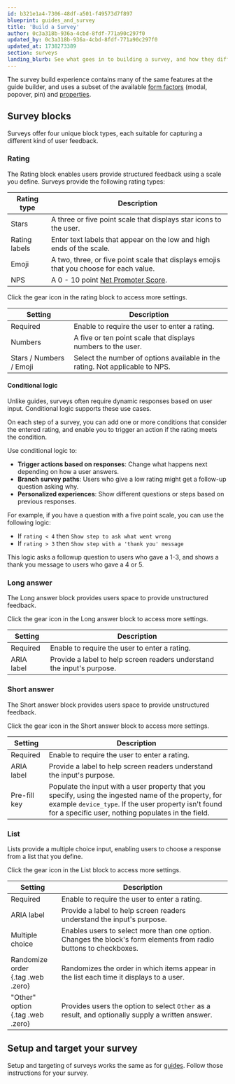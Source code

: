 ```yaml
---
id: b321e1a4-7306-48df-a501-f49573d7f897
blueprint: guides_and_survey
title: 'Build a Survey'
author: 0c3a318b-936a-4cbd-8fdf-771a90c297f0
updated_by: 0c3a318b-936a-4cbd-8fdf-771a90c297f0
updated_at: 1738273389
section: surveys
landing_blurb: See what goes in to building a survey, and how they differ from guides.
---
```

The survey build experience contains many of the same features at the guide builder, and uses a subset of the available [form factors](/docs/guides-and-surveys/guides/form-factors#form-factors) (modal, popover, pin) and [properties](/docs/guides-and-surveys/guides/form-factors#properties).

## Survey blocks

Surveys offer four unique block types, each suitable for capturing a different kind of user feedback.

### Rating

The Rating block enables users provide structured feedback using a scale you define. Surveys provide the following rating types:

| Rating type   | Description                                                                            |
| ------------- | -------------------------------------------------------------------------------------- |
| Stars         | A three or five point scale that displays star icons to the user.                      |
| Rating labels | Enter text labels that appear on the low and high ends of the scale.                   |
| Emoji         | A two, three, or five point scale that displays emojis that you choose for each value. |
| NPS           | A 0 - 10 point [Net Promoter Score](https://en.wikipedia.org/wiki/Net_promoter_score). |

Click the gear icon in the rating block to access more settings.

| Setting                 | Description                                                                  |
| ----------------------- | ---------------------------------------------------------------------------- |
| Required                | Enable to require the user to enter a rating.                                |
| Numbers                 | A five or ten point scale that displays numbers to the user.                 |
| Stars / Numbers / Emoji | Select the number of options available in the rating. Not applicable to NPS. |

#### Conditional logic

Unlike guides, surveys often require dynamic responses based on user input. Conditional logic supports these use cases.

On each step of a survey, you can add one or more conditions that consider the entered rating, and enable you to trigger an action if the rating meets the condition.

Use conditional logic to:

* **Trigger actions based on responses**: Change what happens next depending on how a user answers.
* **Branch survey paths**: Users who give a low rating might get a follow-up question asking why.
* **Personalized experiences**: Show different questions or steps based on previous responses.

For example, if you have a question with a five point scale, you can use the following logic:

* If `rating < 4` then `Show step to ask what went wrong`
* If `rating > 3` then `Show step with a 'thank you' message`

This logic asks a followup question to users who gave a 1-3, and shows a thank you message to users who gave a 4 or 5.

### Long answer

The Long answer block provides users space to provide unstructured feedback.

Click the gear icon in the Long answer block to access more settings.

| Setting                 | Description                                                                  |
| ----------------------- | ---------------------------------------------------------------------------- |
| Required                | Enable to require the user to enter a rating.                                |
| ARIA label                 | Provide a label to help screen readers understand the input's purpose.                |

### Short answer

The Short answer block provides users space to provide unstructured feedback.

Click the gear icon in the Short answer block to access more settings.

| Setting                 | Description                                                                  |
| ----------------------- | ---------------------------------------------------------------------------- |
| Required                | Enable to require the user to enter a rating.                                |
| ARIA label                 | Provide a label to help screen readers understand the input's purpose.                |
| Pre-fill key | Populate the input with a user property that you specify, using the ingested name of the property, for example `device_type`. If the user property isn't found for a specific user, nothing populates in the field. |

### List

Lists provide a multiple choice input, enabling users to choose a response from a list that you define.

Click the gear icon in the List block to access more settings.

| Setting      | Description                                                                                                                                                                                                         |
| ------------ | ------------------------------------------------------------------------------------------------------------------------------------------------------------------------------------------------------------------- |
| Required     | Enable to require the user to enter a rating.                                                                                                                                                                       |
| ARIA label   | Provide a label to help screen readers understand the input's purpose.                                                                                                                                              |
| Multiple choice | Enables users to select more than one option. Changes the block's form elements from radio buttons to checkboxes.
| Randomize order <br/> {.tag .web .zero} | Randomizes the order in which items appear in the list each time it displays to a user. |
| "Other" option <br/> {.tag .web .zero} | Provides users the option to select `Other` as a result, and optionally supply a written answer. |


## Setup and target your survey

Setup and targeting of surveys works the same as for [guides](/docs/guides-and-surveys/guides/setup-and-target). Follow those instructions for your survey.